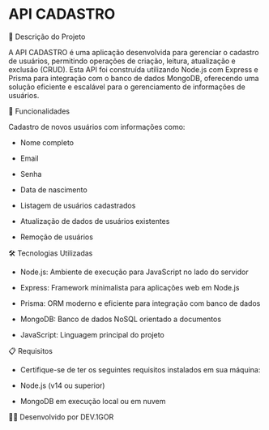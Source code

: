 ﻿# API CADASTRO
📌 Descrição do Projeto

A API CADASTRO é uma aplicação desenvolvida para gerenciar o cadastro de usuários, permitindo operações de criação, leitura, atualização e exclusão (CRUD). Esta API foi construída utilizando Node.js com Express e Prisma para integração com o banco de dados MongoDB, oferecendo uma solução eficiente e escalável para o gerenciamento de informações de usuários.

🚀 Funcionalidades

Cadastro de novos usuários com informações como:

- Nome completo

- Email

- Senha

- Data de nascimento

- Listagem de usuários cadastrados

- Atualização de dados de usuários existentes

- Remoção de usuários

🛠️ Tecnologias Utilizadas

- Node.js: Ambiente de execução para JavaScript no lado do servidor

- Express: Framework minimalista para aplicações web em Node.js

- Prisma: ORM moderno e eficiente para integração com banco de dados

- MongoDB: Banco de dados NoSQL orientado a documentos

- JavaScript: Linguagem principal do projeto

📋 Requisitos

- Certifique-se de ter os seguintes requisitos instalados em sua máquina:

- Node.js (v14 ou superior)

- MongoDB em execução local ou em nuvem

👨‍💻 Desenvolvido por DEV.1GOR
